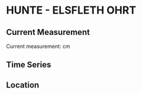 # HUNTE - ELSFLETH OHRT

## Current Measurement

Current measurement: <Value topic="rivers/pegel-online/HUNTE/ELSFLETH-OHRT/measurementValue"/> cm

## Time Series

<TimeSeries topic="rivers/pegel-online/HUNTE/ELSFLETH-OHRT/measurementValue" period="week" />

## Location

<WorldMap>
  <Marker lat="53.22122323332735" lon="8.459939466394742" labelTopic="rivers/pegel-online/HUNTE/ELSFLETH-OHRT/measurementValue" />
</WorldMap>
